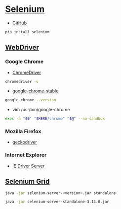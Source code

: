 ﻿# [Selenium](https://www.selenium.dev/)

- [GitHub](https://github.com/SeleniumHQ/)

```bash
pip install selenium
```

## [WebDriver](https://www.selenium.dev/documentation/webdriver/)

### Google Chrome

- [ChromeDriver](https://chromedriver.chromium.org)

```bash
chromedriver -v
```

- [google-chrome-stable](https://www.ubuntuupdates.org/package/google_chrome/stable/main/base/google-chrome-stable)

```bash
google-chrome --version
```

- vim /usr/bin/google-chrome

```bash
exec -a "$0" "$HERE/chrome" "$@" --no-sandbox
```

### Mozilla Firefox

- [geckodriver](https://github.com/mozilla/geckodriver)

### Internet Explorer

- [IE Driver Server](https://www.selenium.dev/documentation/ie_driver_server)

## [Selenium Grid](https://www.selenium.dev/documentation/grid/)

```bash
java -jar selenium-server-<version>.jar standalone

java -jar selenium-server-standalone-3.14.0.jar
```
